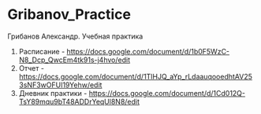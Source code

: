 # Gribanov_Practice
Грибанов Александр. Учебная практика

1) Расписание - https://docs.google.com/document/d/1b0F5WzC-N8_Dcp_QwcEm4tk91s-j4hvo/edit
2) Отчет - https://docs.google.com/document/d/1TlHJQ_aYp_rLdaauqooedhtAV253sNF3wOFUI19Yehw/edit
3) Дневник практики - https://docs.google.com/document/d/1Cd012Q-TsY89mqu9bT48ADDrYeqUl8N8/edit
